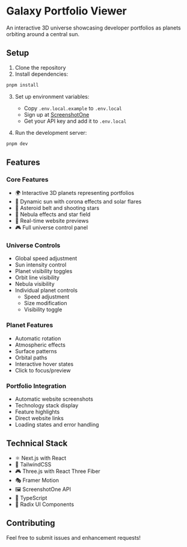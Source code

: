 # Galaxy Portfolio Viewer

An interactive 3D universe showcasing developer portfolios as planets orbiting around a central sun.

## Setup

1. Clone the repository
2. Install dependencies:
```bash
pnpm install
```

3. Set up environment variables:
   - Copy `.env.local.example` to `.env.local`
   - Sign up at [ScreenshotOne](https://screenshotone.com/)
   - Get your API key and add it to `.env.local`

4. Run the development server:
```bash
pnpm dev
```

## Features

### Core Features
- 🌍 Interactive 3D planets representing portfolios
- 🌟 Dynamic sun with corona effects and solar flares
- 💫 Asteroid belt and shooting stars
- 🌌 Nebula effects and star field
- 🎥 Real-time website previews
- 🎮 Full universe control panel

### Universe Controls
- Global speed adjustment
- Sun intensity control
- Planet visibility toggles
- Orbit line visibility
- Nebula visibility
- Individual planet controls
  - Speed adjustment
  - Size modification
  - Visibility toggle

### Planet Features
- Automatic rotation
- Atmospheric effects
- Surface patterns
- Orbital paths
- Interactive hover states
- Click to focus/preview

### Portfolio Integration
- Automatic website screenshots
- Technology stack display
- Feature highlights
- Direct website links
- Loading states and error handling

## Technical Stack

- ⚛️ Next.js with React
- 🎨 TailwindCSS
- 🎮 Three.js with React Three Fiber
- 🎭 Framer Motion
- 🖼️ ScreenshotOne API
- 🎯 TypeScript
- 🎨 Radix UI Components

## Contributing

Feel free to submit issues and enhancement requests!
